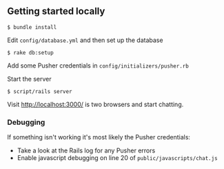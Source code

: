 Getting started locally
-----------------------

    $ bundle install

Edit `config/database.yml` and then set up the database

    $ rake db:setup

Add some Pusher credentials in `config/initializers/pusher.rb`

Start the server

    $ script/rails server

Visit <http://localhost:3000/> is two browsers and start chatting.

### Debugging

If something isn't working it's most likely the Pusher credentials:

* Take a look at the Rails log for any Pusher errors
* Enable javascript debugging on line 20 of `public/javascripts/chat.js`
